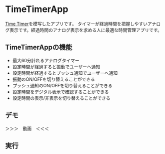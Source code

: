 # TimeTimerApp
[Time Timer](https://apps.apple.com/jp/app/time-timer/id332520417)を模写したアプリです。
タイマーが経過時間を把握しやすいアナログ表示です。経過時間のアナログ表示を求める人に最適な時間管理アプリです。

## TimeTimerAppの機能
- 最大60分計れるアナログタイマー
- 設定時間が経過すると振動でユーザーへ通知
- 設定時間が経過するとプッシュ通知でユーザーへ通知
- 振動のON/OFFを切り替えることができる
- プッシュ通知のON/OFFを切り替えることができる
- 設定時間をデジタル表示で確認することができる
- 設定時間の表示/非表示を切り替えることができる

## デモ
＞＞＞　動画　＜＜＜

## 実行